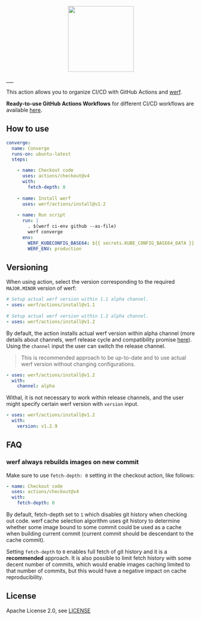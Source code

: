 <p align="center">
  <img src="https://werf.io/assets/images/werf-logo.svg?sanitize=true" style="max-height:100%;" height="175">
</p>
___

This action allows you to organize CI/CD with GitHub Actions and [werf](https://github.com/werf/werf).

**Ready-to-use GitHub Actions Workflows** for different CI/CD workflows are available [here](https://werf.io/documentation/v1.2/advanced/ci_cd/github_actions.html#complete-set-of-configurations-for-ready-made-workflows).

## How to use

```yaml
converge:
  name: Converge
  runs-on: ubuntu-latest
  steps:

    - name: Checkout code
      uses: actions/checkout@v4
      with:
        fetch-depth: 0
    
    - name: Install werf
      uses: werf/actions/install@v1.2
      
    - name: Run script
      run: |
        . $(werf ci-env github --as-file) 
        werf converge
      env:
        WERF_KUBECONFIG_BASE64: ${{ secrets.KUBE_CONFIG_BASE64_DATA }}
        WERF_ENV: production
```

## Versioning

When using action, select the version corresponding to the required `MAJOR.MINOR` version of werf:

```yaml
# Setup actual werf version within 1.1 alpha channel.
- uses: werf/actions/install@v1.1
    
# Setup actual werf version within 1.2 alpha channel.
- uses: werf/actions/install@v1.2
```

By default, the action installs actual werf version within alpha channel (more details about channels, werf release cycle and compatibility promise [here](https://werf.io/installation.html#all-changes-in-werf-go-through-all-stability-channels)). 
Using the `channel` input the user can switch the release channel.

> This is recommended approach to be up-to-date and to use actual werf version without changing configurations.
  
```yaml
- uses: werf/actions/install@v1.2
  with:
    channel: alpha
```
  
Withal, it is not necessary to work within release channels, and the user might specify certain werf version with `version` input.

```yaml
- uses: werf/actions/install@v1.2
  with:
    version: v1.2.9
```

## FAQ

### werf always rebuilds images on new commit

Make sure to use `fetch-depth: 0` setting in the checkout action, like follows:

```yaml
- name: Checkout code
  uses: actions/checkout@v4
  with:
    fetch-depth: 0
```

By default, fetch-depth set to `1` which disables git history when checking out code. werf cache selection algorithm uses git history to determine whether some image bound to some commit could be used as a cache when building current commit (current commit should be descendant to the cache commit).

Setting `fetch-depth` to `0` enables full fetch of git history and it is a **recommended** approach. It is also possible to limit fetch history with some decent number of commits, which would enable images caching limited to that number of commits, but this would have a negative impact on cache reproducibility.

## License

Apache License 2.0, see [LICENSE](LICENSE)
